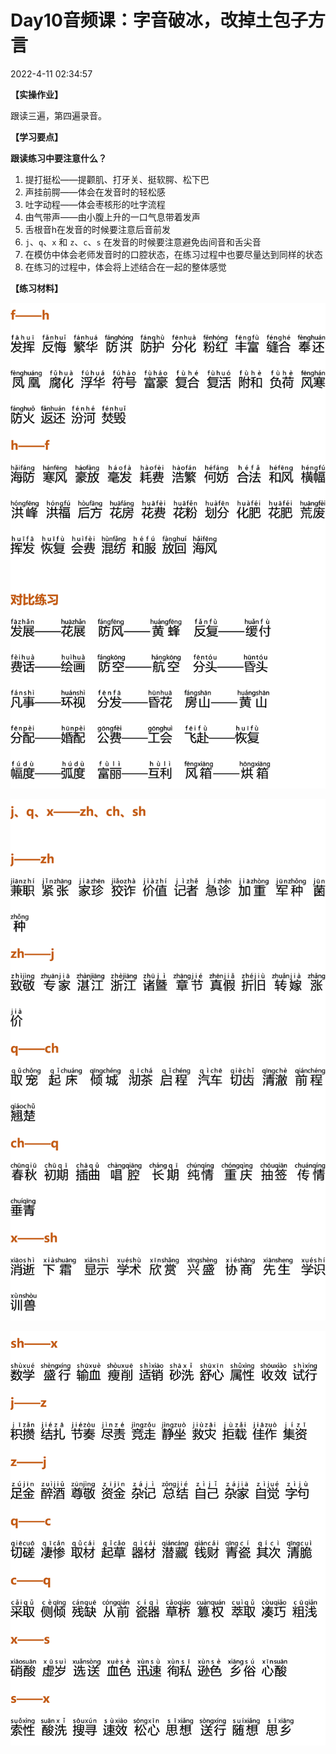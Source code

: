 # Day10音频课：字音破冰，改掉土包子方言

2022-4-11 02:34:57



**【实操作业】**

跟读三遍，第四遍录音。



**【学习要点】**

**跟读练习中要注意什么？**

1. 提打挺松——提颧肌、打牙关、挺软腭、松下巴
2. 声挂前腭——体会在发音时的轻松感
3. 吐字动程——体会枣核形的吐字流程
4. 由气带声——由小腹上升的一口气息带着发声
5. 舌根音h在发音的时候要注意后音前发
6. `j`、`q`、`x` 和 `z`、`c`、`s` 在发音的时候要注意避免齿间音和舌尖音
7. 在模仿中体会老师发音时的口腔状态，在练习过程中也要尽量达到同样的状态
8. 在练习的过程中，体会将上述结合在一起的整体感觉

 

**【练习材料】**

![day10-1.png](../assets/day10-1.png)

![day10-2.png](../assets/day10-2.png)

![day10-3.png](../assets/day10-3.png)
